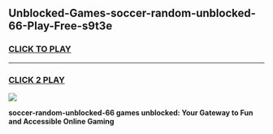 
## Unblocked-Games-soccer-random-unblocked-66-Play-Free-s9t3e
<h3>
<a href="https://premium76.site?title=soccer-random-unblocked-66&ref=21A">CLICK TO PLAY</a></h3>
<hr>

<h3>
<a href="https://premium76.site?title=soccer-random-unblocked-66&ref=21A">CLICK 2 PLAY</a>
  
</h3>

<a href="https://premium76.site?title=soccer-random-unblocked-66&ref=21A"><img src="https://clearcache.store/games.png"></a>


**soccer-random-unblocked-66 games unblocked: Your Gateway to Fun and Accessible Online Gaming**
